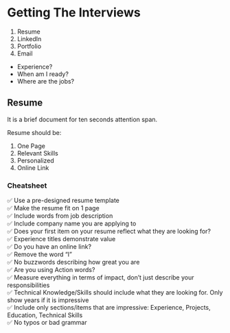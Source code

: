# Getting The Interviews

1. Resume
2. LinkedIn
3. Portfolio
4. Email

* Experience?
* When am I ready?
* Where are the jobs?

## Resume

It is a brief document for ten seconds attention span.

Resume should be:

1. One Page
2. Relevant Skills
3. Personalized
4. Online Link

### **Cheatsheet**

✅ Use a pre-designed resume template  
✅ Make the resume fit on 1 page  
✅ Include words from job description  
✅ Include company name you are applying to  
✅ Does your first item on your resume reflect what they are looking for?  
✅ Experience titles demonstrate value  
✅ Do you have an online link?  
✅ Remove the word “I”  
✅ No buzzwords describing how great you are  
✅ Are you using Action words?  
✅ Measure everything in terms of impact, don’t just describe your responsibilities  
✅ Technical Knowledge/Skills should include what they are looking for. Only show years if it is impressive  
✅ Include only sections/items that are impressive: Experience, Projects, Education, Technical Skills  
✅ No typos or bad grammar
